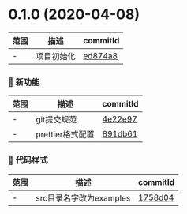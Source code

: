 # 0.1.0 (2020-04-08)

范围|描述|commitId
--|--|--
 - | 项目初始化 | [ed874a8](https://github.com/jtfl2008/clover-ui/commit/ed874a8)


### 🌟 新功能
范围|描述|commitId
--|--|--
 - | git提交规范 | [4e22e97](https://github.com/jtfl2008/clover-ui/commit/4e22e97)
 - | prettier格式配置 | [891db61](https://github.com/jtfl2008/clover-ui/commit/891db61)


### 🎨 代码样式
范围|描述|commitId
--|--|--
 - | src目录名字改为examples | [1758d04](https://github.com/jtfl2008/clover-ui/commit/1758d04)

